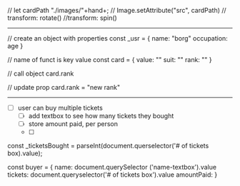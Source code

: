 // let cardPath "./images/"+hand+;
// Image.setAttribute("src", cardPath)
// transform: rotate()
//transform: spin()

------

// create an object with properties
const _usr = {
    name: "borg"
    occupation:
    age
}

// name of funct is key value
const card = {
    value: ""
    suit: ""
    rank: ""
}

// call object
card.rank

// update prop
card.rank = "new rank"

---------------------

- [ ] user can buy multiple tickets
    - [ ] add textbox to see how many tickets they bought
    - [ ] store amount paid, per person
    - [ ] 

const _ticketsBought = parseInt(document.querselector('# of tickets box).value);

const buyer = {
    name: document.querySelector ('name-textbox').value
    tickets: document.queryselector('# of tickets box').value
    amountPaid: 
}

